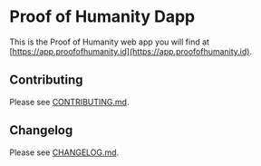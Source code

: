 # Proof of Humanity Dapp

This is the Proof of Humanity web app you will find at [https://app.proofofhumanity.id](https://app.proofofhumanity.id).

## Contributing

Please see [CONTRIBUTING.md](./CONTRIBUTING.md).

## Changelog

Please see [CHANGELOG.md](./CHANGELOG.md).
